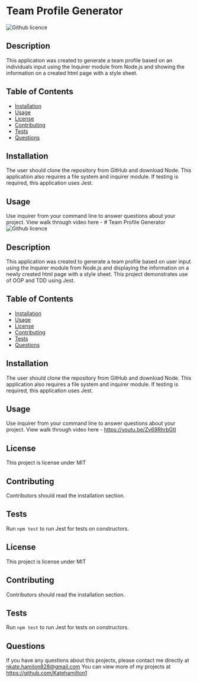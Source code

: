 # Team Profile Generator 
![Github licence](http://img.shields.io/badge/license-MIT-blue.svg)

## Description 
This application was created to generate a team profile based on an individuals input using the Inquirer module from Node.js and showing the information on a created html page with a style sheet.  
 
## Table of Contents
* [Installation](#installation)
* [Usage](#usage)
* [License](#license)
* [Contributing](#contributing)
* [Tests](#tests)
* [Questions](#questions)

## Installation 
The user should clone the repository from GitHub and download Node. This application also requires a file system and inquirer module. If testing is required, this application uses Jest. 

## Usage 
Use inquirer from your command line to answer questions about your project.
View walk through video here - # Team Profile Generator 
![Github licence](http://img.shields.io/badge/license-MIT-blue.svg)

## Description 
This application was created to generate a team profile based on user input using the Inquirer module from Node.js and displaying the information on a newly created html page with a style sheet. This project demonstrates use of OOP and TDD using Jest. 
 
## Table of Contents
* [Installation](#installation)
* [Usage](#usage)
* [License](#license)
* [Contributing](#contributing)
* [Tests](#tests)
* [Questions](#questions)

## Installation 
The user should clone the repository from GitHub and download Node. This application also requires a file system and inquirer module. If testing is required, this application uses Jest. 

## Usage 
Use inquirer from your command line to answer questions about your project.
View walk through video here - https://youtu.be/Zv69RhrbGtI

## License 
This project is license under MIT

## Contributing 
Contributors should read the installation section. 

## Tests
Run `npm test` to run Jest for tests on constructors. 

## License 
This project is license under MIT

## Contributing 
Contributors should read the installation section. 

## Tests
Run `npm test` to run Jest for tests on constructors. 

## Questions
If you have any questions about this projects, please contact me directly at nkate.hamilon828@gmail.com You can view more of my projects at https://github.com/Katehamilton1

